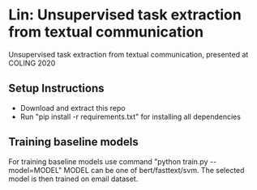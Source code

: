 # Lin: Unsupervised task extraction from textual communication
Unsupervised task extraction from textual communication, presented at COLING 2020

## Setup Instructions
* Download and extract this repo
* Run "pip install -r requirements.txt" for installing all dependencies

## Training baseline models
For training baseline models use command  "python train.py --model=MODEL"
MODEL can be one of bert/fasttext/svm. The selected model is then trained on email dataset.
